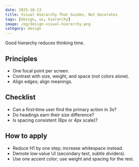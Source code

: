 ```yaml
---
date: 2025-10-13
title: Visual Hierarchy That Guides, Not Decorates
tags: [design, ux, hierarchy]
image: /og/design-visual-hierarchy.png
category: design
---
```


Good hierarchy reduces thinking time.

## Principles
- One focal point per screen.
- Contrast with size, weight, and space (not colors alone).
- Align edges; align meanings.

## Checklist
- Can a first‑time user find the primary action in 3s?
- Do headings earn their size difference?
- Is spacing consistent (8px or 4px scale)?

## How to apply
- Reduce H1 by one step; increase whitespace instead.
- Demote low‑value UI (secondary text, subtle dividers).
- Use one accent color; use weight and spacing for the rest.


